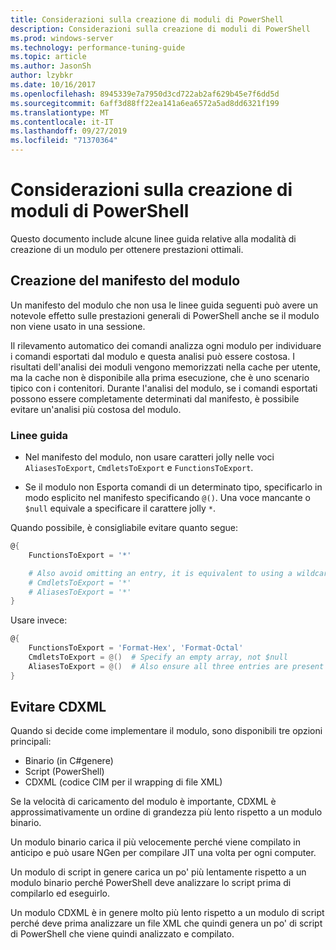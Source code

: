 ```yaml
---
title: Considerazioni sulla creazione di moduli di PowerShell
description: Considerazioni sulla creazione di moduli di PowerShell
ms.prod: windows-server
ms.technology: performance-tuning-guide
ms.topic: article
ms.author: JasonSh
author: lzybkr
ms.date: 10/16/2017
ms.openlocfilehash: 8945339e7a7950d3cd722ab2af629b45e7f6dd5d
ms.sourcegitcommit: 6aff3d88ff22ea141a6ea6572a5ad8dd6321f199
ms.translationtype: MT
ms.contentlocale: it-IT
ms.lasthandoff: 09/27/2019
ms.locfileid: "71370364"
---
```

# <a name="powershell-module-authoring-considerations"></a>Considerazioni sulla creazione di moduli di PowerShell

Questo documento include alcune linee guida relative alla modalità di creazione di un modulo per ottenere prestazioni ottimali.

## <a name="module-manifest-authoring"></a>Creazione del manifesto del modulo

Un manifesto del modulo che non usa le linee guida seguenti può avere un notevole effetto sulle prestazioni generali di PowerShell anche se il modulo non viene usato in una sessione.

Il rilevamento automatico dei comandi analizza ogni modulo per individuare i comandi esportati dal modulo e questa analisi può essere costosa.
I risultati dell'analisi dei moduli vengono memorizzati nella cache per utente, ma la cache non è disponibile alla prima esecuzione, che è uno scenario tipico con i contenitori.
Durante l'analisi del modulo, se i comandi esportati possono essere completamente determinati dal manifesto, è possibile evitare un'analisi più costosa del modulo.

### <a name="guidelines"></a>Linee guida

* Nel manifesto del modulo, non usare caratteri jolly nelle voci `AliasesToExport`, `CmdletsToExport` e `FunctionsToExport`.

* Se il modulo non Esporta comandi di un determinato tipo, specificarlo in modo esplicito nel manifesto specificando `@()`.
Una voce mancante o `$null` equivale a specificare il carattere jolly `*`.

Quando possibile, è consigliabile evitare quanto segue:

```PowerShell
@{
    FunctionsToExport = '*'

    # Also avoid omitting an entry, it is equivalent to using a wildcard
    # CmdletsToExport = '*'
    # AliasesToExport = '*'
}
```

Usare invece:

```PowerShell
@{
    FunctionsToExport = 'Format-Hex', 'Format-Octal'
    CmdletsToExport = @()  # Specify an empty array, not $null
    AliasesToExport = @()  # Also ensure all three entries are present
}
```

## <a name="avoid-cdxml"></a>Evitare CDXML

Quando si decide come implementare il modulo, sono disponibili tre opzioni principali:

* Binario (in C#genere)
* Script (PowerShell)
* CDXML (codice CIM per il wrapping di file XML)

Se la velocità di caricamento del modulo è importante, CDXML è approssimativamente un ordine di grandezza più lento rispetto a un modulo binario.

Un modulo binario carica il più velocemente perché viene compilato in anticipo e può usare NGen per compilare JIT una volta per ogni computer.

Un modulo di script in genere carica un po' più lentamente rispetto a un modulo binario perché PowerShell deve analizzare lo script prima di compilarlo ed eseguirlo.

Un modulo CDXML è in genere molto più lento rispetto a un modulo di script perché deve prima analizzare un file XML che quindi genera un po' di script di PowerShell che viene quindi analizzato e compilato.

